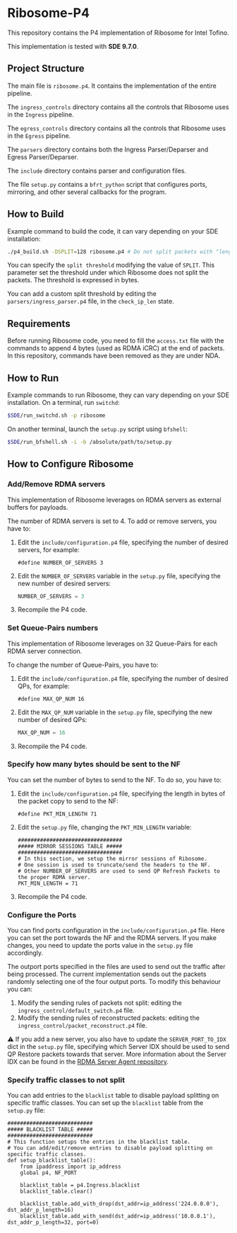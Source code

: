 # Ribosome-P4
This repository contains the P4 implementation of Ribosome for Intel Tofino. 

This implementation is tested with **SDE 9.7.0**.

## Project Structure

The main file is `ribosome.p4`. It contains the implementation of the entire pipeline. 

The `ingress_controls` directory contains all the controls that Ribosome uses in the `Ingress` pipeline. 

The `egress_controls` directory contains all the controls that Ribosome uses in the `Egress` pipeline. 

The `parsers` directory contains both the Ingress Parser/Deparser and Egress Parser/Deparser.

The `include` directory contains parser and configuration files. 

The file `setup.py` contains a `bfrt_python` script that configures ports, mirroring, and other several callbacks for the program.

## How to Build

Example command to build the code, it can vary depending on your SDE installation: 
```bash 
./p4_build.sh -DSPLIT=128 ribosome.p4 # Do not split packets with "length <= SPLIT"
```
You can specify the `split threshold` modifying the value of `SPLIT`. This parameter set the threshold under which 
Ribosome does not split the packets. The threshold is expressed in bytes. 

You can add a custom split threshold by editing the `parsers/ingress_parser.p4` file, in the `check_ip_len` state.

## Requirements 

Before running Ribosome code, you need to fill the `access.txt` file with the commands to append 4 bytes (used as RDMA iCRC) at the end of packets.
In this repository, commands have been removed as they are under NDA.

## How to Run

Example commands to run Ribosome, they can vary depending on your SDE installation.
On a terminal, run `switchd`:
```bash 
$SDE/run_switchd.sh -p ribosome
```
On another terminal, launch the `setup.py` script using `bfshell`:
```bash 
$SDE/run_bfshell.sh -i -b /absolute/path/to/setup.py
```

## How to Configure Ribosome

### Add/Remove RDMA servers
This implementation of Ribosome leverages on RDMA servers as external buffers for payloads. 

The number of RDMA servers is set to 4. 
To add or remove servers, you have to: 

1. Edit the `include/configuration.p4` file, specifying the number of desired servers, for example: 

    ```p4
    #define NUMBER_OF_SERVERS 3 
    ```
2. Edit the `NUMBER_OF_SERVERS` variable in the `setup.py` file, specifying the new number of desired servers:
    ```python
    NUMBER_OF_SERVERS = 3
    ```
3. Recompile the P4 code. 

### Set Queue-Pairs numbers

This implementation of Ribosome leverages on 32 Queue-Pairs for each RDMA server connection.

To change the number of Queue-Pairs, you have to:

1. Edit the `include/configuration.p4` file, specifying the number of desired QPs, for example:

    ```p4
    #define MAX_QP_NUM 16
    ```
2. Edit the `MAX_QP_NUM` variable in the `setup.py` file, specifying the new number of desired QPs:
    ```python
    MAX_QP_NUM = 16
    ```
3. Recompile the P4 code.

### Specify how many bytes should be sent to the NF
You can set the number of bytes to send to the NF. To do so, you have to: 

1. Edit the `include/configuration.p4` file, specifying the length in bytes of the packet copy to send to the NF:

    ```p4
    #define PKT_MIN_LENGTH 71
    ```
2. Edit the `setup.py` file, changing the `PKT_MIN_LENGTH` variable: 

    ```python3
    #################################
    ##### MIRROR SESSIONS TABLE #####
    #################################
    # In this section, we setup the mirror sessions of Ribosome.
    # One session is used to truncate/send the headers to the NF.
    # Other NUMBER_OF_SERVERS are used to send QP Refresh Packets to the proper RDMA server.
    PKT_MIN_LENGTH = 71
    ```
3. Recompile the P4 code.

### Configure the Ports
You can find ports configuration in the `include/configuration.p4` file. Here you can set the port towards the NF and 
the RDMA servers. 
If you make changes, you need to update the ports value in the `setup.py` file accordingly. 

The outport ports specified in the files are used to send out the traffic after being processed. 
The current implementation sends out the packets randomly selecting one of the four output ports. 
To modify this behaviour you can:
1. Modify the sending rules of packets not split: editing the `ingress_control/default_switch.p4` file.
2. Modify the sending rules of reconstructed packets: editing the `ingress_control/packet_reconstruct.p4` file. 

:warning: If you add a new server, you also have to update the `SERVER_PORT_TO_IDX` dict in the `setup.py` file, specifying which Server IDX should be used to send QP Restore packets towards that server. More information about the Server IDX can be found in the [RDMA Server Agent repository](https://github.com/Ribosome-Packet-Processor/Ribosome-RDMA-Server-Agent).

### Specify traffic classes to not split
You can add entries to the `blacklist` table to disable payload splitting on specific traffic classes.
You can set up the `blacklist` table from the `setup.py` file:

```python3
###########################
##### BLACKLIST TABLE #####
###########################
# This function setups the entries in the blacklist table.
# You can add/edit/remove entries to disable payload splitting on specific traffic classes.
def setup_blacklist_table():
    from ipaddress import ip_address
    global p4, NF_PORT

    blacklist_table = p4.Ingress.blacklist
    blacklist_table.clear()

    blacklist_table.add_with_drop(dst_addr=ip_address('224.0.0.0'), dst_addr_p_length=16)
    blacklist_table.add_with_send(dst_addr=ip_address('10.0.0.1'), dst_addr_p_length=32, port=0)
```
